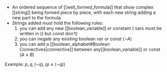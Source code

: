 - An ordered sequence of [[well_formed_formula]] that show complex [[string]] being formed piece by piece, with each new string adding a new part to the formula.
- Strings added must hold the following rules:
	1. you can add any new [[boolean_variable]] or constant ( vars must be written in () but const don't)
	2. you can negate any existing boolean var or const $(\neg A)$
	3. you can add a [[boolean_alphabet#Boolean Connectives|connective]] between any[[boolean_variable]] or const $(A \lor B)$

Example:
$p,q,(\neg q),(p \land (\neg q))$